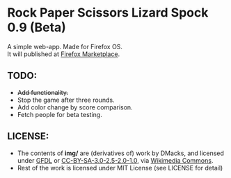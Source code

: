 Rock Paper Scissors Lizard Spock 0.9 (Beta)
========================================

A simple web-app. Made for Firefox OS.  
It will published at [Firefox Marketplace](https://marketplace.firefox.com/app/rps+ls).

## TODO:

* <del>Add functionality.</del>
* Stop the game after three rounds.
* Add color change by score comparison.
* Fetch people for beta testing.

## LICENSE:  
* The contents of **img/** are (derivatives of) work by DMacks, and licensed under [GFDL](http://www.gnu.org/copyleft/fdl.html)
or [CC-BY-SA-3.0-2.5-2.0-1.0](http://creativecommons.org/licenses/by-sa/3.0),
via [Wikimedia Commons](http://commons.wikimedia.org/wiki/File%3APierre_ciseaux_feuille_l%C3%A9zard_spock_aligned.svg). 
* Rest of the work is licensed under MIT License (see LICENSE for detail) 
